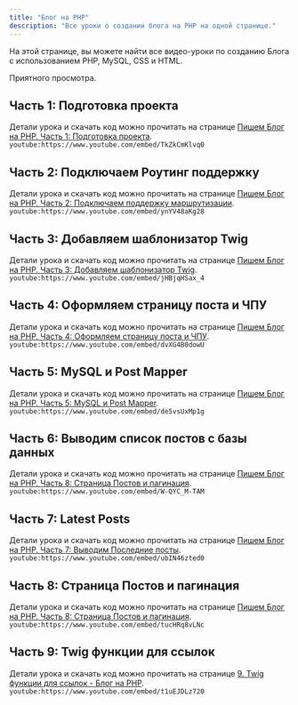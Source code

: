 ```yaml
---
title: "Блог на PHP"
description: "Все уроки о создании блога на PHP на одной странице."
---
```


На этой странице, вы можете найти все видео-уроки по созданию Блога с использованием PHP, MySQL, CSS и HTML.

Приятного просмотра.

## Часть 1: Подготовка проекта
Детали урока и скачать код можно прочитать на странице [Пишем Блог на PHP. Часть 1: Подготовка проекта](/blog-using-php-part-1).
`youtube:https://www.youtube.com/embed/TkZkCmKlvq0`

## Часть 2: Подключаем Роутинг поддержку
Детали урока и скачать код можно прочитать на странице [Пишем Блог на PHP. Часть 2: Подключаем поддержку маршрутизации](/blog-using-php-part-2).
`youtube:https://www.youtube.com/embed/ynYV48aKg28`

## Часть 3: Добавляем шаблонизатор Twig
Детали урока и скачать код можно прочитать на странице [Пишем Блог на PHP. Часть 3: Добавляем шаблонизатор Twig](/blog-using-php-part-3).
`youtube:https://www.youtube.com/embed/jHBjqHSax_4`

## Часть 4: Оформляем страницу поста и ЧПУ
Детали урока и скачать код можно прочитать на странице [Пишем Блог на PHP. Часть 4: Оформляем страницу поста и ЧПУ](/blog-using-php-part-4).
`youtube:https://www.youtube.com/embed/dvXG4B0dowU`

## Часть 5: MySQL и Post Mapper
Детали урока и скачать код можно прочитать на странице [Пишем Блог на PHP. Часть 5: MySQL и Post Mapper](/blog-using-php-part-5).
`youtube:https://www.youtube.com/embed/de5vsUxMp1g`

## Часть 6: Выводим список постов с базы данных
Детали урока и скачать код можно прочитать на странице [Пишем Блог на PHP. Часть 8: Страница Постов и пагинация](/blog-using-php-part-6).
`youtube:https://www.youtube.com/embed/W-QYC_M-TAM`

## Часть 7: Latest Posts
Детали урока и скачать код можно прочитать на странице [Пишем Блог на PHP. Часть 7: Выводим Последние посты](/blog-using-php-part-7).
`youtube:https://www.youtube.com/embed/ubIN46zted0`

## Часть 8: Страница Постов и пагинация
Детали урока и скачать код можно прочитать на странице [Пишем Блог на PHP. Часть 8: Страница Постов и пагинация](/blog-using-php-part-8).
`youtube:https://www.youtube.com/embed/tucHRq8vLNc`

## Часть 9: Twig функции для ссылок
Детали урока и скачать код можно прочитать на странице [9. Twig функции для ссылок - Блог на PHP](/blog-using-php-part-9).
`youtube:https://www.youtube.com/embed/t1uEJDLz720`
